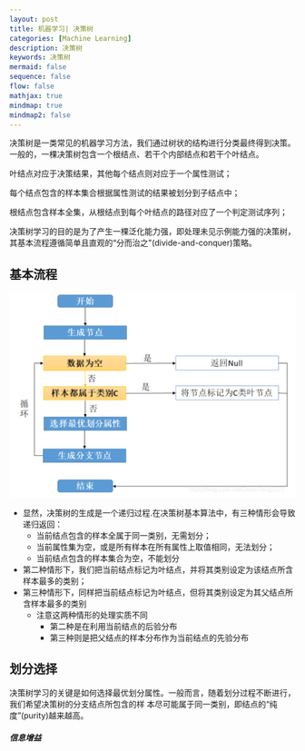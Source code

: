 ```yaml
---
layout: post
title: 机器学习| 决策树
categories: [Machine Learning]
description: 决策树
keywords: 决策树
mermaid: false
sequence: false
flow: false
mathjax: true
mindmap: true
mindmap2: false
---
```


决策树是一类常见的机器学习方法，我们通过树状的结构进行分类最终得到决策。一般的，一棵决策树包含一个根结点、若干个内部结点和若干个叶结点。

叶结点对应于决策结果，其他每个结点则对应于一个属性测试；

每个结点包含的样本集合根据属性测试的结果被划分到子结点中；

根结点包含样本全集，从根结点到每个叶结点的路径对应了一个判定测试序列；

决策树学习的目的是为了产生一棵泛化能力强，即处理未见示例能力强的决策树，其基本流程遵循简单且直观的“分而治之"(divide-and-conquer)策略。

## 基本流程

![decision-tree](/images/ml/decisiontree/1.png)

- 显然，决策树的生成是一个递归过程.在决策树基本算法中，有三种情形会导致递归返回：
  - 当前结点包含的样本全属于同一类别，无需划分；
  - 当前属性集为空，或是所有样本在所有属性上取值相同，无法划分；
  - 当前结点包含的样本集合为空，不能划分
- 第二种情形下，我们把当前结点标记为叶结点，并将其类别设定为该结点所含样本最多的类别；
- 第三种情形下，同样把当前结点标记为叶结点，但将其类别设定为其父结点所含样本最多的类别
  - 注意这两种情形的处理实质不同
    - 第二种是在利用当前结点的后验分布
    - 第三种则是把父结点的样本分布作为当前结点的先验分布

## 划分选择

决策树学习的关键是如何选择最优划分属性。一般而言，随着划分过程不断进行，我们希望决策树的分支结点所包含的样
本尽可能属于同一类别，即结点的“纯度”(purity)越来越高。

##### 信息增益
